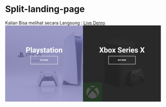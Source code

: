 # Split-landing-page

Kalian Bisa melihat secara Langsung :  <a href="https://ahmadbadri25.github.io/Split-landing-page/">Live Demo</a>
<img src="https://github.com/ahmadbadri25/dokumentasi/blob/3553c489bf940844f19529dbdaaabe85e7761ad6/15.%20playstation.png" alt="" />
